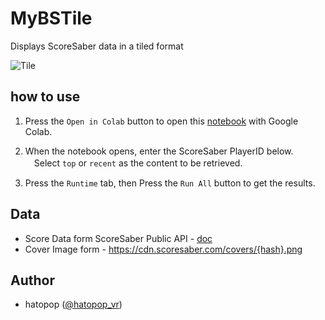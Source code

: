 # MyBSTile
Displays ScoreSaber data in a tiled format

![Tile](images/image_001.jpg)


## how to use

1. Press the `Open in Colab` button to open this [notebook](https://github.com/hatopopvr/MyBSTile/blob/main/MyBSTile_En.ipynb) with Google Colab.

2. When the notebook opens, enter the ScoreSaber PlayerID below.  
　Select `top` or `recent` as the content to be retrieved.
 
3. Press the `Runtime` tab, then Press the `Run All` button to get the results.

## Data
- Score Data form ScoreSaber Public API - [doc](https://docs.scoresaber.com/)  
- Cover Image form - https://cdn.scoresaber.com/covers/{hash}.png  

## Author
- hatopop ([@hatopop_vr](https://twitter.com/hatopop_vr))
